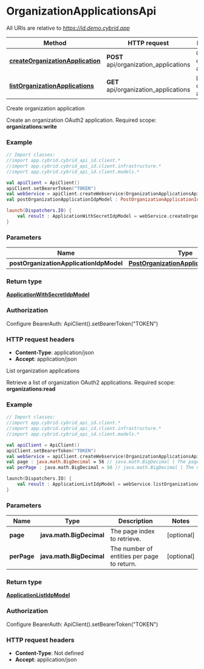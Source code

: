 # OrganizationApplicationsApi

All URIs are relative to *https://id.demo.cybrid.app*

Method | HTTP request | Description
------------- | ------------- | -------------
[**createOrganizationApplication**](OrganizationApplicationsApi.md#createOrganizationApplication) | **POST** api/organization_applications | Create organization application
[**listOrganizationApplications**](OrganizationApplicationsApi.md#listOrganizationApplications) | **GET** api/organization_applications | List organization applications



Create organization application

Create an organization OAuth2 application.  Required scope: **organizations:write**

### Example
```kotlin
// Import classes:
//import app.cybrid.cybrid_api_id.client.*
//import app.cybrid.cybrid_api_id.client.infrastructure.*
//import app.cybrid.cybrid_api_id.client.models.*

val apiClient = ApiClient()
apiClient.setBearerToken("TOKEN")
val webService = apiClient.createWebservice(OrganizationApplicationsApi::class.java)
val postOrganizationApplicationIdpModel : PostOrganizationApplicationIdpModel =  // PostOrganizationApplicationIdpModel | 

launch(Dispatchers.IO) {
    val result : ApplicationWithSecretIdpModel = webService.createOrganizationApplication(postOrganizationApplicationIdpModel)
}
```

### Parameters

Name | Type | Description  | Notes
------------- | ------------- | ------------- | -------------
 **postOrganizationApplicationIdpModel** | [**PostOrganizationApplicationIdpModel**](PostOrganizationApplicationIdpModel.md)|  |

### Return type

[**ApplicationWithSecretIdpModel**](ApplicationWithSecretIdpModel.md)

### Authorization


Configure BearerAuth:
    ApiClient().setBearerToken("TOKEN")

### HTTP request headers

 - **Content-Type**: application/json
 - **Accept**: application/json


List organization applications

Retrieve a list of organization OAuth2 applications.  Required scope: **organizations:read**

### Example
```kotlin
// Import classes:
//import app.cybrid.cybrid_api_id.client.*
//import app.cybrid.cybrid_api_id.client.infrastructure.*
//import app.cybrid.cybrid_api_id.client.models.*

val apiClient = ApiClient()
apiClient.setBearerToken("TOKEN")
val webService = apiClient.createWebservice(OrganizationApplicationsApi::class.java)
val page : java.math.BigDecimal = 56 // java.math.BigDecimal | The page index to retrieve.
val perPage : java.math.BigDecimal = 56 // java.math.BigDecimal | The number of entities per page to return.

launch(Dispatchers.IO) {
    val result : ApplicationListIdpModel = webService.listOrganizationApplications(page, perPage)
}
```

### Parameters

Name | Type | Description  | Notes
------------- | ------------- | ------------- | -------------
 **page** | **java.math.BigDecimal**| The page index to retrieve. | [optional]
 **perPage** | **java.math.BigDecimal**| The number of entities per page to return. | [optional]

### Return type

[**ApplicationListIdpModel**](ApplicationListIdpModel.md)

### Authorization


Configure BearerAuth:
    ApiClient().setBearerToken("TOKEN")

### HTTP request headers

 - **Content-Type**: Not defined
 - **Accept**: application/json

